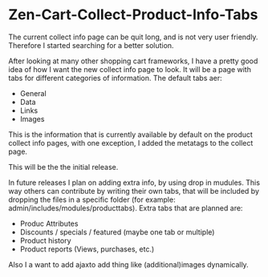 # Zen-Cart-Collect-Product-Info-Tabs

The current collect info page can be quit long, and is not very user friendly. Therefore I started searching for a better solution.

After looking at many other shopping cart frameworks, I have a pretty good idea of how I want the new  collect info page to look.
It will be a page with tabs for different categories of information. The default tabs aer:
 - General
 - Data
 - Links
 - Images
 
This is the information that is currently available by default on the product collect info pages, with one exception, I added the metatags to the collect page.

This will be the the initial release.

In future releases I plan on adding extra info, by using drop in mudules. This way others can contribute by writing their own tabs, that will be included by dropping the files in a specific folder (for example: admin/includes/modules/producttabs).
Extra tabs that are planned are:
 - Produc Attributes
 - Discounts / specials / featured (maybe one tab or multiple)
 - Product history
 - Product reports (Views, purchases, etc.)
 
Also I a want to add ajaxto add thing like (additional)images dynamically.
